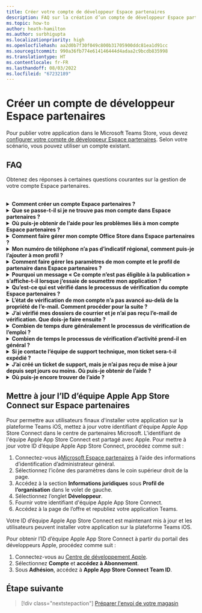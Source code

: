 ```yaml
---
title: Créer votre compte de développeur Espace partenaires
description: FAQ sur la création d’un compte de développeur Espace partenaires pour la publication de votre application dans le Microsoft Teams Store.
ms.topic: how-to
author: heath-hamilton
ms.author: surbhigupta
ms.localizationpriority: high
ms.openlocfilehash: aa2d0b7f30f049c800b31705900ddc81ea1d91cc
ms.sourcegitcommit: 990a36fb774e614146444d4adaa2c9bcdb835998
ms.translationtype: HT
ms.contentlocale: fr-FR
ms.lasthandoff: 08/03/2022
ms.locfileid: "67232189"
---
```

# <a name="create-a-partner-center-developer-account"></a>Créer un compte de développeur Espace partenaires

Pour publier votre application dans le Microsoft Teams Store, vous devez [configurer votre compte de développeur Espace partenaires](/office/dev/store/open-a-developer-account). Selon votre scénario, vous pouvez utiliser un compte existant.

## <a name="faq"></a>FAQ

Obtenez des réponses à certaines questions courantes sur la gestion de votre compte Espace partenaires.

<br>

<details>

<summary><b>Comment créer un compte Espace partenaires ?</b></summary>

Vous pouvez créer un compte Espace partenaires de l’une des manières suivantes :

* Si vous débutez avec Espace partenaires et que vous n’avez pas de compte réseau Microsoft, [créer un compte à l’aide de la page d’inscription Espace partenaires](/office/dev/store/open-a-developer-account#create-an-account-using-the-partner-center-enrollment-page).
* Si vous êtes déjà inscrit à Microsoft Partner Network, [créer un compte directement à partir d’Espace partenaires à l’aide d’Inscriptions Microsoft Espace partenaires existantes](/office/dev/store/open-a-developer-account#create-an-account-using-an-existing-partner-center-enrollment).

<br>

</details>

<details>

<summary><b>Que se passe-t-il si je ne trouve pas mon compte dans Espace partenaires ?</b></summary>

Ouvrez un [ticket de support Espace partenaires](https://partner.microsoft.com/support/v2/?stage=1) et sélectionnez les éléments suivants :

| Menu | Option |
| -------   | -------  |
|Catégorie| Place de marché commerciale|
| Rubrique | Questions générales sur l’aide et les procédures de la Place de marché |
| Sous-thème| Complément Office |

<br>

</details>

<details>

<summary><b>Où puis-je obtenir de l’aide pour les problèmes liés à mon compte Espace partenaires ?</b></summary>

Visitez la [page de support des éditeurs](https://aka.ms/marketplacepublishersupport) pour rechercher votre problème. Si les instructions ne sont pas utiles, créez un [ticket de support Espace partenaires](/azure/marketplace/partner-center-portal/support#how-to-open-a-support-ticket).

<br>

</details>

<details>

<summary><b>Comment faire gérer mon compte Office Store dans Espace partenaires ?</b></summary>

Pour plus d’informations, consultez [gérer votre compte via Espace partenaires](/office/dev/store/manage-account-settings-and-profile) .

<br>

</details>

<details>

<summary><b>Mon numéro de téléphone n’a pas d’indicatif régional, comment puis-je l’ajouter à mon profil ?</b></summary>

Le numéro de téléphone comporte trois parties : indicatif du pays, indicatif régional et numéro de téléphone. Si votre numéro de téléphone n’inclut pas d’indicatif régional, laissez la deuxième zone vide et remplissez la troisième zone.

<br>

</details>

<details>

<summary><b>Comment faire gérer les paramètres de mon compte et le profil de partenaire dans Espace partenaires ?</b></summary>

Pour plus d’informations, consultez [gérer les paramètres du compte et les informations de profil](/windows/uwp/publish/manage-account-settings-and-profile#additional-settings-and-info) .

<br>

</details>

<details>

<summary><b>Pourquoi un message « Ce compte n’est pas éligible à la publication » s’affiche-t-il lorsque j’essaie de soumettre mon application ?</b></summary>

Vous avez reçu ce message d’erreur, car [l’état de vérification de votre compte](/partner-center/verification-responses) est en attente. Vérifiez votre état dans le [tableau de bord](https://partner.microsoft.com/dashboard) Espace partenaires. Sélectionnez l’icône d’engrenage **Paramètres** et choisissez **Paramètres du développeur > Compte > Paramètres du compte**.

![État de vérification Espace partenaires](~/assets/images/partner-center-verification-status.png)

<br>

</details>

<details>

<summary><b>Qu’est-ce qui est vérifié dans le processus de vérification du compte Espace partenaires ?</b></summary>

Il existe trois zones de vérification, **Propriété de l’e-mail**, **Emploi** et **Activité**. Pour plus d’informations, consultez [ce qui est vérifié et comment répondre](/partner-center/verification-responses#what-is-verified-and-how-to-respond).

Si vous êtes le contact principal, l’administrateur général ou l’administrateur de compte, vous pouvez surveiller l’état de vérification et suivre la progression sur votre page de profil.

Une fois le processus de vérification terminé, l’état de votre inscription sur la page de profil passe de *en attente* à *autorisé*. Le contact principal reçoit ensuite un e-mail de Microsoft dans un délai de quelques jours ouvré.

<br>

</details>

<details>

<summary><b>L’état de vérification de mon compte n’a pas avancé au-delà de la propriété de l’e-mail. Comment procéder pour la suite ?</b></summary>

Pendant le processus de vérification de la **propriété de l’e-mail**, un message électronique de vérification est envoyé au contact principal. Recherchez dans votre boîte de réception de contact principale un e-mail de **maccount@microsoft.com** avec la ligne d’objet **Action nécessaire : vérifiez votre compte de messagerie auprès de Microsoft** et terminez le processus de vérification par e-mail. L’e-mail de vérification est envoyé à l’adresse indiquée dans les paramètres de votre compte Espace partenaires.

N’oubliez pas ce qui suit concernant le processus de vérification par e-mail :

* Le lien de vérification par e-mail n’est valide que pendant sept jours.
* Vous pouvez demander à renvoyer l’e-mail en visitant la page de profil de votre partenaire et en sélectionnant le lien **renvoyer l’e-mail de vérification** .
* Pour vous assurer que vous recevez l’e-mail, la liste fiable **microsoft.com** en tant que domaine sécurisé et vérifiez vos dossiers de courrier indésirable.

<br>

</details>

<details>

<summary><b>J’ai vérifié mes dossiers de courrier et je n’ai pas reçu l’e-mail de vérification. Que dois-je faire ensuite ?</b></summary>

Procédez comme suit :

* Vérifiez votre dossier de courrier indésirable ou de spam.
* Effacez le cache du navigateur, accédez au tableau de bord de votre compte Espace partenaires, puis sélectionnez **Renvoyer l’e-mail de vérification**.
* Essayez d’accéder au lien **renvoyer l’e-mail de vérification** à partir d’un autre navigateur.
* Collaborez avec votre service informatique pour vous assurer que les e-mails de vérification ne sont pas bloqués par votre serveur de messagerie.
* Ajustez le filtre de courrier indésirable de votre serveur pour autoriser ou lister en toute sécurité tous les e-mails de **maccount@microsoft.com**.

<br>

</details>

<details>

<summary><b>Combien de temps dure généralement le processus de vérification de l’emploi ?</b></summary>

Si tous les détails envoyés sont corrects, le processus de vérification de l’emploi prend environ deux heures.

<br>

</details>

<details>

<summary><b>Combien de temps le processus de vérification d’activité prend-il en général ?</b></summary>

Si tous les documents requis sont envoyés, la vérification de l’activité prend un à deux jours ou plus.

<br>

</details>

<details>

<summary><b>Si je contacte l’équipe de support technique, mon ticket sera-t-il expédié ?</b></summary>

Les tickets de support sont résolus dans une semaine. Recherchez les mises à jour envoyées à l’e-mail que vous avez fourni lors de la création du ticket de support.

<br>

</details>

<details>

<summary><b>J’ai créé un ticket de support, mais je n’ai pas reçu de mise à jour depuis sept jours ou moins. Où puis-je obtenir de l’aide ?</b></summary>

Envoyez un e-mail à <a href="mailto:teamsubm@microsoft.com">teamsubm@microsoft.com</a> avec les détails suivants :

* **Ligne d’objet** : problème de compte dans l’Espace partenaires pour *le nom de votre application*.
* **Corps de l’e-mail** :
  * Numéro de ticket de support.
  * Votre ID vendeur.
  * Capture d’écran du problème (si possible).

<br>

</details>

<details>

<summary><b>Où puis-je encore trouver de l’aide ?</b></summary>

Les ressources suivantes peuvent également vous aider :

* [FAQ Microsoft 365 sur la soumission d’application](/office/dev/store/appsource-submission-faq).
* [Documentation de la Place de marché commerciale](/azure/marketplace/).

<br>

</details>

## <a name="update-apple-app-store-connect-team-id-on-partner-center"></a>Mettre à jour l’ID d’équipe Apple App Store Connect sur Espace partenaires

Pour permettre aux utilisateurs finaux d'installer votre application sur la plateforme Teams iOS, mettez à jour votre identifiant d'équipe Apple App Store Connect dans le centre de partenaires Microsoft. L'identifiant de l'équipe Apple App Store Connect est partagé avec Apple. Pour mettre à jour votre ID d’équipe Apple App Store Connect, procédez comme suit :

1. Connectez-vous à[Microsoft Espace partenaires](https://partner.microsoft.com/dashboard/home) à l’aide des informations d’identification d’administrateur général.
1. Sélectionnez l’icône des paramètres dans le coin supérieur droit de la page.
1. Accédez à la section **Informations juridiques** sous **Profil de l’organisation** dans le volet de gauche.
1. Sélectionnez l’onglet **Développeur**.
1. Fournir votre identifiant d'équipe Apple App Store Connect.
1. Accédez à la page de l’offre et republiez votre application Teams.
  
Votre ID d’équipe Apple App Store Connect est maintenant mis à jour et les utilisateurs peuvent installer votre application sur la plateforme Teams iOS.

Pour obtenir l’ID d’équipe Apple App Store Connect à partir du portail des développeurs Apple, procédez comme suit :

1. Connectez-vous au [Centre de développement Apple](https://developer.apple.com/).
1. Sélectionnez **Compte** et **accédez à Abonnement**.
1. Sous **Adhésion**, accédez à **Apple App Store Connect Team ID**.

## <a name="next-step"></a>Étape suivante

> [!div class="nextstepaction"]
> [Préparer l'envoi de votre magasin](~/concepts/deploy-and-publish/appsource/prepare/submission-checklist.md)
